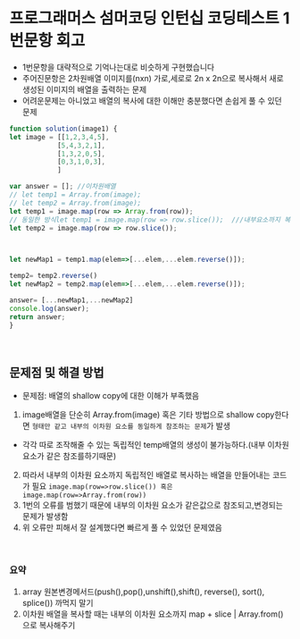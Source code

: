 # 프로그래머스 섬머코딩 인턴십 코딩테스트 1번문항 회고 
- 1번문항을 대략적으로 기억나는대로 비슷하게 구현했습니다
- 주어진문항은 2차원배열 이미지를(nxn) 가로,세로로 2n x 2n으로 복사해서 새로 생성된 이미지의 배열을 출력하는 문제 
- 어려운문제는 아니었고 배열의 복사에 대한 이해만 충분했다면 손쉽게 풀 수 있던 문제 
```js
function solution(image1) { 
let image = [[1,2,3,4,5],
            [5,4,3,2,1],
            [1,3,2,0,5],
            [0,3,1,0,3],
            ]    

var answer = []; //이차원배열
// let temp1 = Array.from(image); 
// let temp2 = Array.from(image); 
let temp1 = image.map(row => Array.from(row));
// 동일한 방식let temp1 = image.map(row => row.slice());  ///내부요소까지 복사본만들기
let temp2 = image.map(row => row.slice()); 



let newMap1 = temp1.map(elem=>[...elem,...elem.reverse()]);  

temp2= temp2.reverse()
let newMap2 = temp2.map(elem=>[...elem,...elem.reverse()]);

answer= [...newMap1,...newMap2] 
console.log(answer);
return answer; 
}
```

<br>

## 문제점 및 해결 방법
- 문제점: 배열의 shallow copy에 대한 이해가 부족했음
1. image배열을 단순히 Array.from(image) 혹은 기타 방법으로 shallow copy한다면 `형태만 같고 내부의 이차원 요소를 동일하게 참조하는 문제`가 발생
- 각각 따로 조작해줄 수 있는 독립적인 temp배열의 생성이 불가능하다.(내부 이차원 요소가 같은 참조를하기때문)
2. 따라서 내부의 이차원 요소까지 독립적인 배열로 복사하는 배열을 만들어내는 코드가 필요 `image.map(row=>row.slice()) 혹은 image.map(row=>Array.from(row)) `
3. 1번의 오류를 범했기 때문에 내부의 이차원 요소가 같은값으로 참조되고,변경되는 문제가 발생함
4. 위 오류만 피해서 잘 설계했다면 빠르게 풀 수 있었던 문제였음 

<br>

### 요약
1. array 원본변경메서드(push(),pop(),unshift(),shift(), reverse(), sort(), splice()) 까먹지 말기 
2. 이차원 배열을 복사할 때는 내부의 이차원 요소까지 map + slice | Array.from() 으로 복사해주기 
